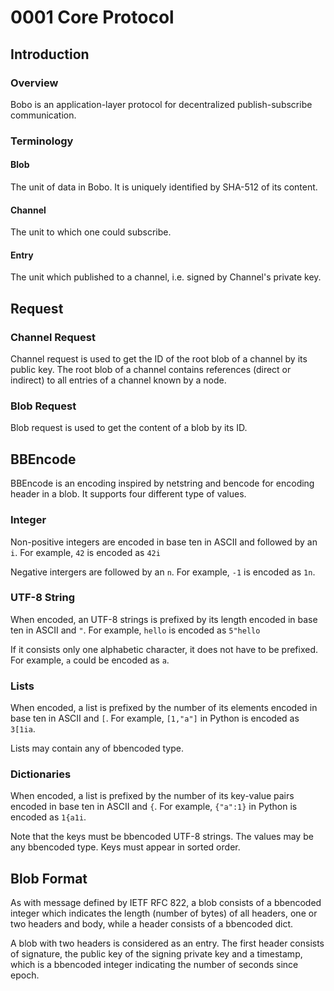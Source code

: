 # 0001 Core Protocol

## Introduction

### Overview

Bobo is an application-layer protocol for decentralized
publish-subscribe communication.

### Terminology

#### Blob

The unit of data in Bobo. It is uniquely identified by SHA-512 of its
content.

#### Channel

The unit to which one could subscribe.

#### Entry

The unit which published to a channel, i.e. signed by Channel's
private key.

## Request

### Channel Request

Channel request is used to get the ID of the root blob of a channel by
its public key. The root blob of a channel contains references (direct
or indirect) to all entries of a channel known by a node.

### Blob Request

Blob request is used to get the content of a blob by its ID.

## BBEncode

BBEncode is an encoding inspired by netstring and bencode for encoding
header in a blob. It supports four different type of values.

### Integer

Non-positive integers are encoded in base ten in ASCII and followed by
an `i`. For example, `42` is encoded as `42i`

Negative intergers are followed by an `n`. For example, `-1` is
encoded as `1n`.

### UTF-8 String

When encoded, an UTF-8 strings is prefixed by its length encoded in
base ten in ASCII and `"`. For example, `hello` is encoded as
`5"hello`

If it consists only one alphabetic character, it does not have to be
prefixed. For example, `a` could be encoded as `a`.

### Lists

When encoded, a list is prefixed by the number of its elements encoded
in base ten in ASCII and `[`. For example, `[1,"a"]` in Python is
encoded as `3[1ia`.

Lists may contain any of bbencoded type.

### Dictionaries

When encoded, a list is prefixed by the number of its key-value pairs
encoded in base ten in ASCII and `{`. For example, `{"a":1}` in Python
is encoded as `1{a1i`.

Note that the keys must be bbencoded UTF-8 strings. The values may be
any bbencoded type. Keys must appear in sorted order.

## Blob Format

As with message defined by IETF RFC 822, a blob consists of a
bbencoded integer which indicates the length (number of bytes) of all
headers, one or two headers and body, while a header consists of a
bbencoded dict.

A blob with two headers is considered as an entry. The first header
consists of signature, the public key of the signing private key and a
timestamp, which is a bbencoded integer indicating the number of
seconds since epoch.
